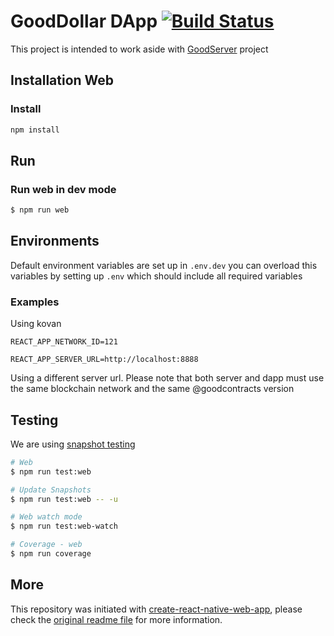 
# GoodDollar DApp [![Build Status](https://travis-ci.com/GoodDollar/GoodDAPP.svg?branch=master)](https://travis-ci.com/GoodDollar/GoodDAPP)

This project is intended to work aside with [GoodServer](https://github.com/GoodDollar/GoodServer) project

## Installation Web

### Install

```sh
npm install
```

## Run

###  Run web in dev mode
```sh
$ npm run web
```

## Environments

Default environment variables are set up in `.env.dev` you can overload this variables by setting up `.env` which should include all required variables

### Examples

Using kovan
```
REACT_APP_NETWORK_ID=121
```

```
REACT_APP_SERVER_URL=http://localhost:8888
```

Using a different server url. Please note that both server and dapp must use the same blockchain network and the same @goodcontracts version

## Testing

We are using [snapshot testing](https://jestjs.io/docs/en/snapshot-testing)

```sh
# Web
$ npm run test:web

# Update Snapshots
$ npm run test:web -- -u

# Web watch mode
$ npm run test:web-watch

# Coverage - web
$ npm run coverage
```

## More
This repository was initiated with [create-react-native-web-app](README_CRNWA.md), please check the [original readme file](README_CRNWA.md) for more information.
